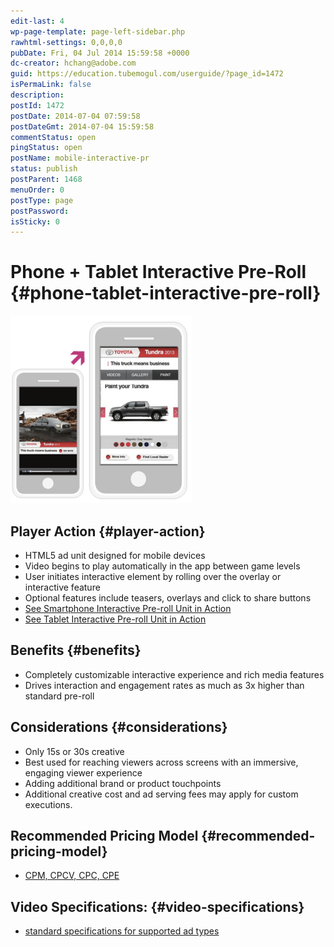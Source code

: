 ```yaml
---
edit-last: 4
wp-page-template: page-left-sidebar.php
rawhtml-settings: 0,0,0,0
pubDate: Fri, 04 Jul 2014 15:59:58 +0000
dc-creator: hchang@adobe.com
guid: https://education.tubemogul.com/userguide/?page_id=1472
isPermaLink: false
description: 
postId: 1472
postDate: 2014-07-04 07:59:58
postDateGmt: 2014-07-04 15:59:58
commentStatus: open
pingStatus: open
postName: mobile-interactive-pr
status: publish
postParent: 1468
menuOrder: 0
postType: page
postPassword: 
isSticky: 0
---
```


# Phone + Tablet Interactive Pre-Roll {#phone-tablet-interactive-pre-roll}

[ ![mobile ipr](assets/mobile-ipr-290x300.png)](assets/mobile-ipr.png)

## Player Action {#player-action}

* HTML5 ad unit designed for mobile devices
* Video begins to play automatically in the app between game levels
* User initiates interactive element by rolling over the overlay or interactive feature
* Optional features include teasers, overlays and click to share buttons
* [See Smartphone Interactive Pre-roll Unit in Action](https://www.tubemogul.com/marketing/showcase/interactive-in-app-pre-roll.html)
* [See Tablet Interactive Pre-roll Unit in Action](https://www.tubemogul.com/marketing/showcase/interactive-in-app-pre-roll-tablet.html)

## Benefits {#benefits}

* Completely customizable interactive experience and rich media features
* Drives interaction and engagement rates as much as 3x higher than standard pre-roll

## Considerations {#considerations}

* Only 15s or 30s creative
* Best used for reaching viewers across screens with an immersive, engaging viewer experience
* Adding additional brand or product touchpoints
* Additional creative cost and ad serving fees may apply for custom executions.

## Recommended Pricing Model {#recommended-pricing-model}

* [CPM, CPCV, CPC, CPE](../../../../dsp/planning/ad-formats/performance-pricing.md)

## Video Specifications: {#video-specifications}

* [standard specifications for supported ad types](https://www.tubemogul.com/ad-specs/)
